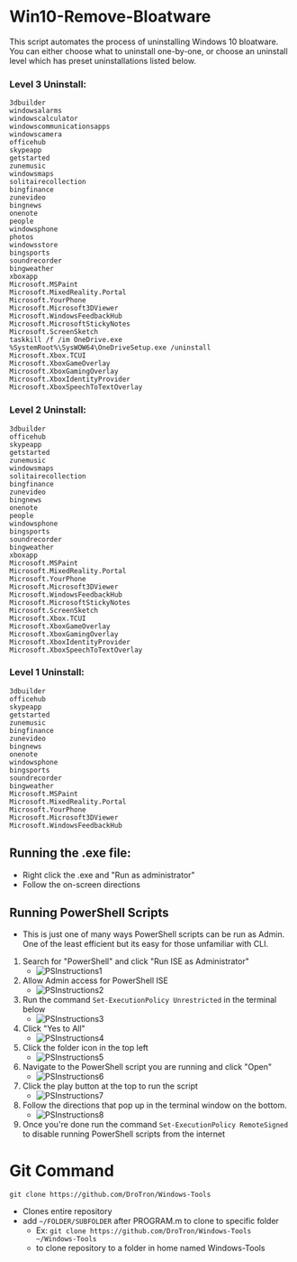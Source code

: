 # Win10-Remove-Bloatware
This script automates the process of uninstalling Windows 10 bloatware. You can either choose what to uninstall one-by-one, or choose an uninstall level which has preset uninstallations listed below.


### Level 3 Uninstall:
    3dbuilder
    windowsalarms
    windowscalculator
    windowscommunicationsapps
    windowscamera
    officehub
    skypeapp
    getstarted
    zunemusic
    windowsmaps
    solitairecollection
    bingfinance
    zunevideo
    bingnews
    onenote
    people
    windowsphone
    photos
    windowsstore
    bingsports
    soundrecorder
    bingweather
    xboxapp
    Microsoft.MSPaint
    Microsoft.MixedReality.Portal
    Microsoft.YourPhone
    Microsoft.Microsoft3DViewer
    Microsoft.WindowsFeedbackHub
    Microsoft.MicrosoftStickyNotes
    Microsoft.ScreenSketch
    taskkill /f /im OneDrive.exe
    %SystemRoot%\SysWOW64\OneDriveSetup.exe /uninstall
    Microsoft.Xbox.TCUI
    Microsoft.XboxGameOverlay
    Microsoft.XboxGamingOverlay
    Microsoft.XboxIdentityProvider
    Microsoft.XboxSpeechToTextOverlay

### Level 2 Uninstall:
    3dbuilder
    officehub
    skypeapp
    getstarted
    zunemusic
    windowsmaps
    solitairecollection
    bingfinance
    zunevideo
    bingnews
    onenote
    people
    windowsphone
    bingsports
    soundrecorder
    bingweather
    xboxapp
    Microsoft.MSPaint
    Microsoft.MixedReality.Portal
    Microsoft.YourPhone
    Microsoft.Microsoft3DViewer
    Microsoft.WindowsFeedbackHub
    Microsoft.MicrosoftStickyNotes
    Microsoft.ScreenSketch
    Microsoft.Xbox.TCUI
    Microsoft.XboxGameOverlay
    Microsoft.XboxGamingOverlay
    Microsoft.XboxIdentityProvider
    Microsoft.XboxSpeechToTextOverlay

### Level 1 Uninstall:
    3dbuilder
    officehub
    skypeapp
    getstarted
    zunemusic
    bingfinance
    zunevideo
    bingnews
    onenote
    windowsphone
    bingsports
    soundrecorder
    bingweather
    Microsoft.MSPaint
    Microsoft.MixedReality.Portal
    Microsoft.YourPhone
    Microsoft.Microsoft3DViewer
    Microsoft.WindowsFeedbackHub

## Running the .exe file:
   * Right click the .exe and "Run as administrator"
   * Follow the on-screen directions

## Running PowerShell Scripts
   * This is just one of many ways PowerShell scripts can be run as Admin. One of the least efficient but its easy for those unfamiliar with CLI.

   1. Search for "PowerShell" and click "Run ISE as Administrator"
      * ![PSInstructions1](https://raw.githubusercontent.com/DroTron/Windows-Tools/main/Screenshots/ise-1.PNG)
   2. Allow Admin access for PowerShell ISE
       * ![PSInstructions2](https://raw.githubusercontent.com/DroTron/Windows-Tools/main/Screenshots/ise-2.PNG)
   3. Run the command `Set-ExecutionPolicy Unrestricted` in the terminal below
       * ![PSInstructions3](https://raw.githubusercontent.com/DroTron/Windows-Tools/main/Screenshots/ise-3.PNG)
   4. Click "Yes to All"
       * ![PSInstructions4](https://raw.githubusercontent.com/DroTron/Windows-Tools/main/Screenshots/ise-4.PNG)
   5. Click the folder icon in the top left
       * ![PSInstructions5](https://raw.githubusercontent.com/DroTron/Windows-Tools/main/Screenshots/ise-5.PNG)
   6. Navigate to the PowerShell script you are running and click "Open"
       * ![PSInstructions6](https://raw.githubusercontent.com/DroTron/Windows-Tools/main/Screenshots/ise-6.PNG)
   7. Click the play button at the top to run the script
       * ![PSInstructions7](https://raw.githubusercontent.com/DroTron/Windows-Tools/main/Screenshots/ise-7.PNG)
   8. Follow the directions that pop up in the terminal window on the bottom.
       * ![PSInstructions8](https://raw.githubusercontent.com/DroTron/Windows-Tools/main/Screenshots/ise-8.PNG)
   9. Once you're done run the command `Set-ExecutionPolicy RemoteSigned` to disable running PowerShell scripts from the internet

 
# Git Command
`git clone https://github.com/DroTron/Windows-Tools`
*  Clones entire repository
*  add `~/FOLDER/SUBFOLDER` after PROGRAM.m to clone to specific folder
   * Ex: `git clone https://github.com/DroTron/Windows-Tools ~/Windows-Tools`
   * to clone repository to a folder in home named Windows-Tools
